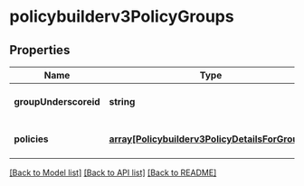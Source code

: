 # policybuilderv3PolicyGroups

## Properties
Name | Type | Description | Notes
------------ | ------------- | ------------- | -------------
**groupUnderscoreid** | **string** | Group id | [optional] [default to null]
**policies** | [**array[Policybuilderv3PolicyDetailsForGroups]**](Policybuilderv3PolicyDetailsForGroups.md) | Policy message for groups | [optional] [default to null]

[[Back to Model list]](../README.md#documentation-for-models) [[Back to API list]](../README.md#documentation-for-api-endpoints) [[Back to README]](../README.md)


